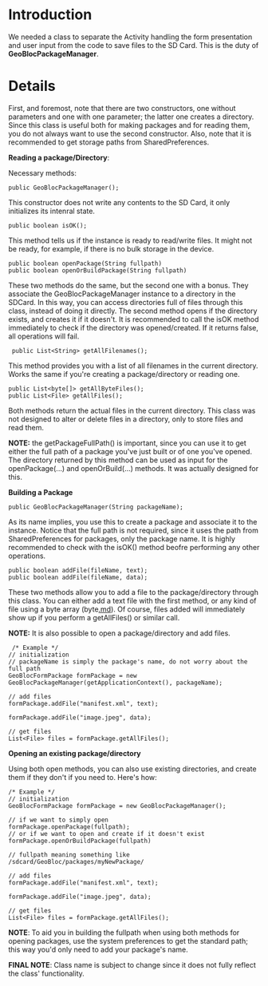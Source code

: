 # Introduction #

We needed a class to separate the Activity handling the form presentation and user input from the code to save files to the SD Card. This is the duty of **GeoBlocPackageManager**.


# Details #

First, and foremost, note that there are two constructors, one without parameters and one with one parameter; the latter one creates a directory. Since this class is useful both for making packages and for reading them, you do not always want to use the second constructor. Also, note that it is recommended to get storage paths from SharedPreferences.

**Reading a package/Directory**:

Necessary methods:

```
public GeoBlocPackageManager();
```

This constructor does not write any contents to the SD Card, it only initializes its intenral state.

```
public boolean isOK();
```

This method tells us if the instance is ready to read/write files. It might not be ready, for example, if there is no bulk storage in the device.

```
public boolean openPackage(String fullpath)
public boolean openOrBuildPackage(String fullpath)
```

These two methods do the same, but the second one with a bonus. They associate the GeoBlocPackageManager instance to a directory in the SDCard. In this way, you can access directories full of files through this class, instead of doing it directly. The second method opens if the directory exists, and creates it if it doesn't. It is recommended to call the isOK method immediately to check if the directory was opened/created. If it returns false, all operations will fail.

```
 public List<String> getAllFilenames();
```
This method provides you with a list of all filenames in the current directory. Works the same if you're creating a package/directory or reading one.

```
public List<byte[]> getAllByteFiles();
public List<File> getAllFiles();
```

Both methods return the actual files in the current directory. This class was not designed to alter or delete files in a directory, only to store files and read them.

**NOTE:** the getPackageFullPath() is important, since you can use it to get either the full path of a package you've just built or of one you've opened. The directory returned by this method can be used as input for the openPackage(...) and openOrBuild(...) methods. It was actually designed for this.

**Building a Package**

```
public GeoBlocPackageManager(String packageName);
```

As its name implies, you use this to create a package and associate it to the instance. Notice that the full path is not required, since it uses the path from SharedPreferences for packages, only the package name. It is highly recommended to check with the isOK() method beofre performing any other operations.

```
public boolean addFile(fileName, text);
public boolean addFile(fileName, data);
```

These two methods allow you to add a file to the package/directory through this class. You can either add a text file with the first method, or any kind of file using a byte array (byte[.md](.md)). Of course, files added will immediately show up if you perform a getAllFiles() or similar call.

**NOTE:** It is also possible to open a package/directory and add files.

```
 /* Example */
// initialization
// packageName is simply the package's name, do not worry about the full path
GeoBlocFormPackage formPackage = new GeoBlocPackageManager(getApplicationContext(), packageName);

// add files
formPackage.addFile("manifest.xml", text);

formPackage.addFile("image.jpeg", data);

// get files
List<File> files = formPackage.getAllFiles();
```

**Opening an existing package/directory**

Using both open methods, you can also use existing directories, and create them if they don't if you need to. Here's how:

```
/* Example */
// initialization
GeoBlocFormPackage formPackage = new GeoBlocPackageManager();

// if we want to simply open
formPackage.openPackage(fullpath);
// or if we want to open and create if it doesn't exist
formPackage.openOrBuildPackage(fullpath)

// fullpath meaning something like /sdcard/GeoBloc/packages/myNewPackage/

// add files
formPackage.addFile("manifest.xml", text);

formPackage.addFile("image.jpeg", data);

// get files
List<File> files = formPackage.getAllFiles();
```

**NOTE**: To aid you in building the fullpath when using both methods for opening packages, use the system preferences to get the standard path; this way you'd only need to add your package's name.

**FINAL NOTE**: Class name is subject to change since it does not fully reflect the class' functionality.